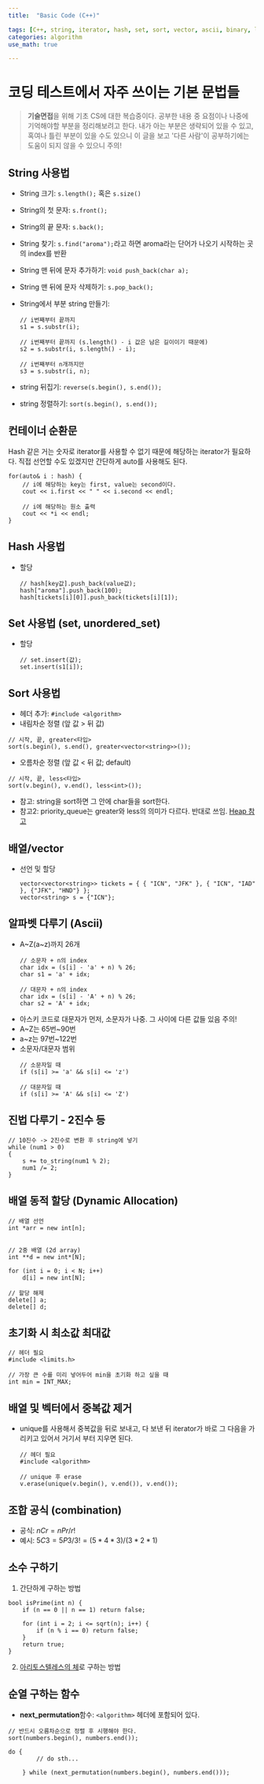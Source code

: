 ```yaml
---
title:	"Basic Code (C++)"

tags: [C++, string, iterator, hash, set, sort, vector, ascii, binary, limits, unique, erase, combination, permutation, prime]
categories: algorithm
use_math: true

---
```

# 코딩 테스트에서 자주 쓰이는 기본 문법들

> **기술면접**을 위해 기초 CS에 대한 복습중이다.
공부한 내용 중 요점이나 나중에 기억해야할 부분을 정리해보려고 한다.
내가 아는 부분은 생략되어 있을 수 있고, 혹여나 틀린 부분이 있을 수도 있으니 이 글을 보고 '다른 사람'이 공부하기에는 도움이 되지 않을 수 있으니 주의!


## String 사용법
- String 크기: ``s.length();`` 혹은 ``s.size()``
- String의 첫 문자: ``s.front();``
- String의 끝 문자: ``s.back();``
- String 찾기: ``s.find("aroma");``라고 하면 aroma라는 단어가 나오기 시작하는 곳의 index를 반환
- String 맨 뒤에 문자 추가하기: ``void push_back(char a);``
- String 맨 뒤에 문자 삭제하기: ``s.pop_back();``
- String에서 부분 string 만들기:

    ```
    // i번째부터 끝까지
    s1 = s.substr(i);  

    // i번째부터 끝까지 (s.length() - i 값은 남은 길이이기 때문에)
    s2 = s.substr(i, s.length() - i);  

    // i번째부터 n개까지만
    s3 = s.substr(i, n);
    ```
- string 뒤집기: ``reverse(s.begin(), s.end());``
- string 정렬하기: ``sort(s.begin(), s.end());``

## 컨테이너 순환문
Hash 같은 거는 숫자로 iterator를 사용할 수 없기 때문에 해당하는 iterator가 필요하다.
직접 선언할 수도 있겠지만 간단하게 auto를 사용해도 된다.

```
for(auto& i : hash) {
    // i에 해당하는 key는 first, value는 second이다.
    cout << i.first << " " << i.second << endl;

    // i에 해당하는 원소 출력
    cout << *i << endl;
}
```

## Hash 사용법
- 할당
    ```
    // hash[key값].push_back(value값);
    hash["aroma"].push_back(100);
    hash[tickets[i][0]].push_back(tickets[i][1]);
    ```

## Set 사용법 (set, unordered_set)
- 할당
    ```
    // set.insert(값);
    set.insert(s1[i]);
    ```

## Sort 사용법
- 헤더 추가: ``#include <algorithm>``
- 내림차순 정렬 (앞 값 > 뒤 값)
```
// 시작, 끝, greater<타입>
sort(s.begin(), s.end(), greater<vector<string>>());
```
- 오름차순 정렬 (앞 값 < 뒤 값; default)
```
// 시작, 끝, less<타입>
sort(v.begin(), v.end(), less<int>());
```
- 참고: string을 sort하면 그 안에 char들을 sort한다.
- 참고2: priority_queue는 greater와 less의 의미가 다르다. 반대로 쓰임. [Heap 참고](https://aroma-lim.github.io//algorithm/heap/)

## 배열/vector
- 선언 및 할당
    ```
    vector<vector<string>> tickets = { { "ICN", "JFK" }, { "ICN", "IAD" }, {"JFK", "HND"} };
    vector<string> s = {"ICN"};
    ```

## 알파벳 다루기 (Ascii)
- A~Z(a~z)까지 26개
    ```
    // 소문자 + n의 index
    char idx = (s[i] - 'a' + n) % 26;
    char s1 = 'a' + idx;

    // 대문자 + n의 index
    char idx = (s[i] - 'A' + n) % 26;
    char s2 = 'A' + idx;
    ```
- 아스키 코드로 대문자가 먼저, 소문자가 나중. 그 사이에 다른 값들 있음 주의!
- A~Z는 65번~90번
- a~z는 97번~122번
- 소문자/대문자 범위
    ```
    // 소문자일 때
    if (s[i] >= 'a' && s[i] <= 'z')

    // 대문자일 때
    if (s[i] >= 'A' && s[i] <= 'Z')
    ```

## 진법 다루기 - 2진수 등
```
// 10진수 -> 2진수로 변환 후 string에 넣기
while (num1 > 0)
{
    s += to_string(num1 % 2);
    num1 /= 2;
}
```

## 배열 동적 할당 (Dynamic Allocation)
```
// 배열 선언
int *arr = new int[n];


// 2중 배열 (2d array)
int **d = new int*[N];

for (int i = 0; i < N; i++)
    d[i] = new int[N];

// 할당 해제
delete[] a;
delete[] d;
```

## 초기화 시 최소값 최대값
```
// 헤더 필요
#include <limits.h>

// 가장 큰 수를 미리 넣어두어 min을 초기화 하고 싶을 때
int min = INT_MAX;
```

## 배열 및 벡터에서 중복값 제거
- unique를 사용해서 중복값을 뒤로 보내고, 다 보낸 뒤 iterator가 바로 그 다음을 가리키고 있어서 거기서 부터 지우면 된다.  
    ```
    // 헤더 필요
    #include <algorithm>

    // unique 후 erase
    v.erase(unique(v.begin(), v.end()), v.end());
    ```

## 조합 공식 (combination)
- 공식: $nCr = nPr / r!$
- 예시: $5C3 = 5P3 / 3! = (5 * 4 * 3) / (3 * 2 * 1)$

## 소수 구하기
1) 간단하게 구하는 방법
```
bool isPrime(int n) {
    if (n == 0 || n == 1) return false;

    for (int i = 2; i <= sqrt(n); i++) {
        if (n % i == 0) return false;
    }
    return true;
}
```
2) [아리토스텔레스의 체](https://ko.wikipedia.org/wiki/%EC%97%90%EB%9D%BC%ED%86%A0%EC%8A%A4%ED%85%8C%EB%84%A4%EC%8A%A4%EC%9D%98_%EC%B2%B4)로 구하는 방법

## 순열 구하는 함수
- **next_permutation**함수: ``<algorithm>`` 헤더에 포함되어 있다.

```
// 반드시 오름차순으로 정렬 후 시행해야 한다.
sort(numbers.begin(), numbers.end());

do {
        // do sth...

    } while (next_permutation(numbers.begin(), numbers.end()));
```
